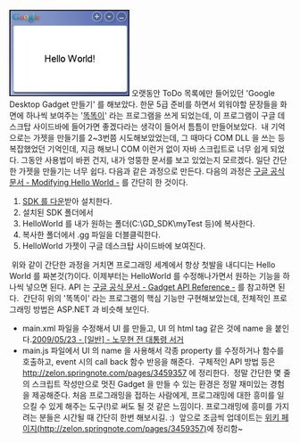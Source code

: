 <img src="GDesktop.png" width="215" height="155" /> 오랫동안 ToDo 목록에만 들어있던 'Google Desktop Gadget 만들기' 를 해보았다. 한문 5급 준비를 하면서 외워야할 문장들을 화면에 하나씩 보여주는 '[똑똑이](http://softnsoft.com/pg_ddokddoki.htm)' 라는 프로그램을 쓰게 되었는데, 이 프로그램이 구글 데스크탑 사이드바에 들어가면 좋겠다라는 생각이 들어서 틈틈이 만들어보았다.
 내 기억으로는 가젯을 만들기를 2~3번쯤 시도해보았었는데, 그 때마다 COM DLL 을 쓰는 등 복잡했었던 기억인데, 지금 해보니 COM 이런거 없이 자바 스크립트로 너무 쉽게 되었다. 그동안 사용법이 바뀐 건지, 내가 엉뚱한 문서를 보고 있었는지 모르겠다. 일단 간단한 가젯을 만들기는 너무 쉽다. 다음과 같은 과정으로 만든다. 다음의 과정은 [구글 공식 문서 - Modifying Hello World -](http://code.google.com/apis/desktop/docs/Tutorials/ModifyHelloWorld/index.html) 를 간단히 한 것이다.

1.  [SDK 를 다운](http://code.google.com/apis/desktop/)받아 설치한다.
2.  설치된 SDK 폴더에서
3.  HelloWorld 를 내가 원하는 폴더(C:\\GD\_SDK\\myTest 등)에 복사한다.
4.  복사한 폴더에서 .gg 파일을 더블클릭한다.
5.  HelloWorld 가젯이 구글 데스크탑 사이드바에 보여진다.

 위와 같이 간단한 과정을 거치면 프로그래밍 세계에서 항상 첫발을 내디디는 Hello World 를 짜본것(?)이다. 이제부터는 HelloWorld 를 수정해나가면서 원하는 기능을 하나씩 넣으면 된다. API 는 [구글 공식 문서 - Gadget API Reference -](http://code.google.com/apis/desktop/docs/gadget_apiref.html) 를 참고하면 된다.
 간단히 위의 '똑똑이' 라는 프로그램의 핵심 기능만 구현해보았는데, 전체적인 프로그래밍 방법은 ASP.NET 과 비슷해 보인다.
- main.xml 파일을 수정해서 UI 를 만들고, UI 의 html tag 같은 것에 name 을 붙인다.[2009/05/23 - \[일반\] - 노무현 전 대통령 서거](http://blog.wimy.com/241)
- main.js 파일에서 UI 의 name 을 사용해서 각종 property 를 수정하거나 함수를 호출하고, event 시의 call back 함수 반응을 해준다.
 구체적인 API 방법 등은 <http://zelon.springnote.com/pages/3459357>[](http://www.wimy.com/wiki/wiki.php/googleDesktop) 에 정리한다.
 정말 간단한 몇 줄의 스크립트 작성만으로 멋진 Gadget 을 만들 수 있는 환경은 정말 재미있는 경험을 제공해준다. 처음 프로그래밍을 접하는 사람에게, 프로그래밍에 대한 흥미를 일으킬 수 있게 해주는 도구(!)로 써도 될 것 같은 느낌이다. 프로그래밍에 흥미를 가지려는 분들은 시간될 때 간단히 한번 해보시길. :)
 앞으로 조금씩 업데이트는 [](http://www.wimy.com/wiki/wiki.php/googleDesktop)[위키 페이지(http://zelon.springnote.com/pages/3459357)](http://zelon.springnote.com/pages/3459357 "[http://zelon.springnote.com/pages/3459357]로 이동합니다.")에 정리함~

